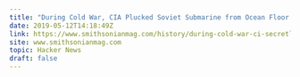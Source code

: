 ```yaml
---
title: "During Cold War, CIA Plucked Soviet Submarine from Ocean Floor Using Giant Claw"
date: 2019-05-12T14:18:49Z
link: https://www.smithsonianmag.com/history/during-cold-war-ci-secretly-plucked-soviet-submarine-ocean-floor-using-giant-claw-180972154/?utm_medium=RSS&utm_source=hune
site: www.smithsonianmag.com
topic: Hacker News
draft: false
---
```

